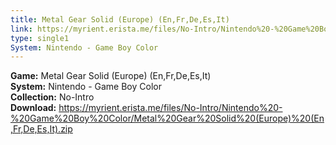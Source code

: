 ```yaml
---
title: Metal Gear Solid (Europe) (En,Fr,De,Es,It)
link: https://myrient.erista.me/files/No-Intro/Nintendo%20-%20Game%20Boy%20Color/Metal%20Gear%20Solid%20(Europe)%20(En,Fr,De,Es,It).zip
type: single1
System: Nintendo - Game Boy Color
---
```

<b>Game:</b> Metal Gear Solid (Europe) (En,Fr,De,Es,It)<br>
<b>System:</b> Nintendo - Game Boy Color<br>
<b>Collection:</b> No-Intro<br>
<b>Download:</b> https://myrient.erista.me/files/No-Intro/Nintendo%20-%20Game%20Boy%20Color/Metal%20Gear%20Solid%20(Europe)%20(En,Fr,De,Es,It).zip